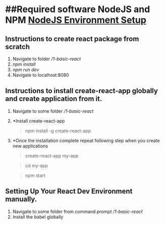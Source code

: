 ##Required software NodeJS and NPM [NodeJS Environment Setup](https://www.tutorialspoint.com/nodejs/nodejs_environment_setup.htm)
==================================================================
## Instructions to create react package from scratch
1. Navigate to folder */1-basic-react*
2. *npm install*
3. *npm run dev*
4. Navigate to localhost:8080

## Instructions to install create-react-app globally and create application from it.

1. Navigate to some folder */1-basic-react*
2. *Install create-react-app
 	> npm install -g create-react-app
3. *Once the installation complete repeat following step when you create new applications
  	> create-react-app my-app
        
	> cd my-app
        
	> npm start

## Setting Up Your React Dev Environment manually.
1. Navigate to some folder from command prompt */1-basic-react*
2. Install the babel globally
	````	>C:\path>npm install -g babel
	````

